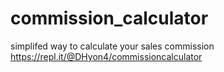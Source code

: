 # commission_calculator
 simplifed way to calculate your sales commission
https://repl.it/@DHyon4/commissioncalculator
